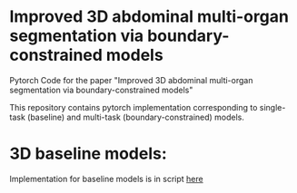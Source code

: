 # Improved 3D abdominal multi-organ segmentation via boundary-constrained models

Pytorch Code for the paper "Improved 3D abdominal multi-organ segmentation via boundary-constrained models"

This repository contains pytorch implementation corresponding to single-task (baseline) and multi-task (boundary-constrained) models.

# 3D baseline models:
Implementation for baseline models is in script [here](https://github.com/samra-irshad/3d-multitask-unet/blob/main/model/baseline_models.py)
